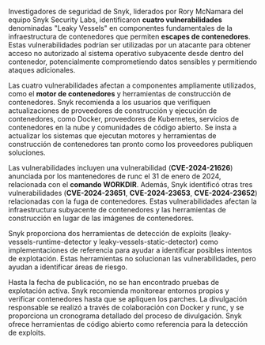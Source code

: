 
Investigadores de seguridad de Snyk, liderados por Rory McNamara del equipo Snyk Security Labs, identificaron **cuatro vulnerabilidades** denominadas "Leaky Vessels" en componentes fundamentales de la infraestructura de contenedores que permiten **escapes de contenedores**. Estas vulnerabilidades podrían ser utilizadas por un atacante para obtener acceso no autorizado al sistema operativo subyacente desde dentro del contenedor, potencialmente comprometiendo datos sensibles y permitiendo ataques adicionales. 

Las cuatro vulnerabilidades afectan a componentes ampliamente utilizados, como el **motor de contenedores** y herramientas de construcción de contenedores. Snyk recomienda a los usuarios que verifiquen actualizaciones de proveedores de construcción y ejecución de contenedores, como Docker, proveedores de Kubernetes, servicios de contenedores en la nube y comunidades de código abierto. Se insta a actualizar los sistemas que ejecutan motores y herramientas de construcción de contenedores tan pronto como los proveedores publiquen soluciones.

Las vulnerabilidades incluyen una vulnerabilidad (**CVE-2024-21626**) anunciada por los mantenedores de runc el 31 de enero de 2024, relacionada con el **comando WORKDIR**. Además, Snyk identificó otras tres vulnerabilidades (**CVE-2024-23651**, **CVE-2024-23653**, **CVE-2024-23652**) relacionadas con la fuga de contenedores. Estas vulnerabilidades afectan la infraestructura subyacente de contenedores y las herramientas de construcción en lugar de las imágenes de contenedores.

Snyk proporciona dos herramientas de detección de exploits (leaky-vessels-runtime-detector y leaky-vessels-static-detector) como implementaciones de referencia para ayudar a identificar posibles intentos de explotación. Estas herramientas no solucionan las vulnerabilidades, pero ayudan a identificar áreas de riesgo.

Hasta la fecha de publicación, no se han encontrado pruebas de explotación activa. Snyk recomienda monitorear entornos propios y verificar contenedores hasta que se apliquen los parches. La divulgación responsable se realizó a través de colaboración con Docker y runc, y se proporciona un cronograma detallado del proceso de divulgación. Snyk ofrece herramientas de código abierto como referencia para la detección de exploits.
